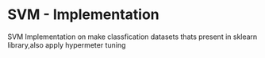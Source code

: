 # SVM - Implementation
SVM Implementation on make classfication datasets thats present in sklearn library,also apply hypermeter tuning
